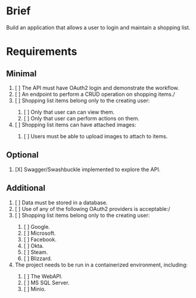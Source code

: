 # Brief

Build an application that allows a user to login and maintain a shopping list.

# Requirements

## Minimal
<ol>
	<li>[ ] The API must have OAuth2 login and demonstrate the workflow.</li>
	<li>[ ] An endpoint to perform a CRUD operation on shopping items./</li>
	<li>[ ] Shopping list items belong only to the creating user:</li>
		<ol>
			<li>[ ] Only that user can can view them.</li>
			<li>[ ] Only that user can perform actions on them.</li>
		</ol>
	<li>[ ] Shopping list items can have attached images:</li>
		<ol>
			<li>[ ] Users must be able to upload images to attach to items.</li>
		</ol>
</ol>

## Optional
<ol>
	<li>[X] Swagger/Swashbuckle implemented to explore the API.</li>
</ol>

## Additional
<ol>
	<li>[ ] Data must be stored in a database.</li>
	<li>[ ] Use of any of the following OAuth2 providers is acceptable:/</li>
	<li>[ ] Shopping list items belong only to the creating user:</li>
		<ol>
			<li>[ ] Google.</li>
			<li>[ ] Microsoft.</li>
			<li>[ ] Facebook.</li>
			<li>[ ] Okta.</li>
			<li>[ ] Steam.</li>
			<li>[ ] Blizzard.</li>
		</ol>
	<li>The project needs to be run in a containerized environment, including:</li>
		<ol>
			<li>[ ] The WebAPI.</li>
			<li>[ ] MS SQL Server.</li>
			<li>[ ] Minio.</li>
		</ol>
</ol>
